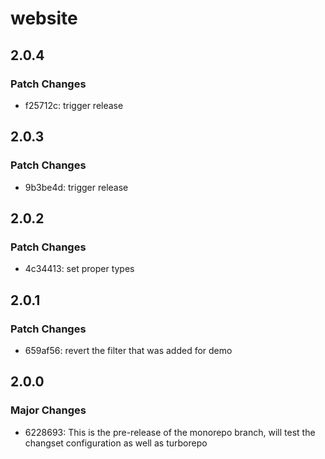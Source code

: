 # website

## 2.0.4
### Patch Changes

- f25712c: trigger release

## 2.0.3
### Patch Changes

- 9b3be4d: trigger release

## 2.0.2
### Patch Changes

- 4c34413: set proper types

## 2.0.1
### Patch Changes

- 659af56: revert the filter that was added for demo

## 2.0.0
### Major Changes

- 6228693: This is the pre-release of the monorepo branch, will test the changset configuration as well as turborepo
